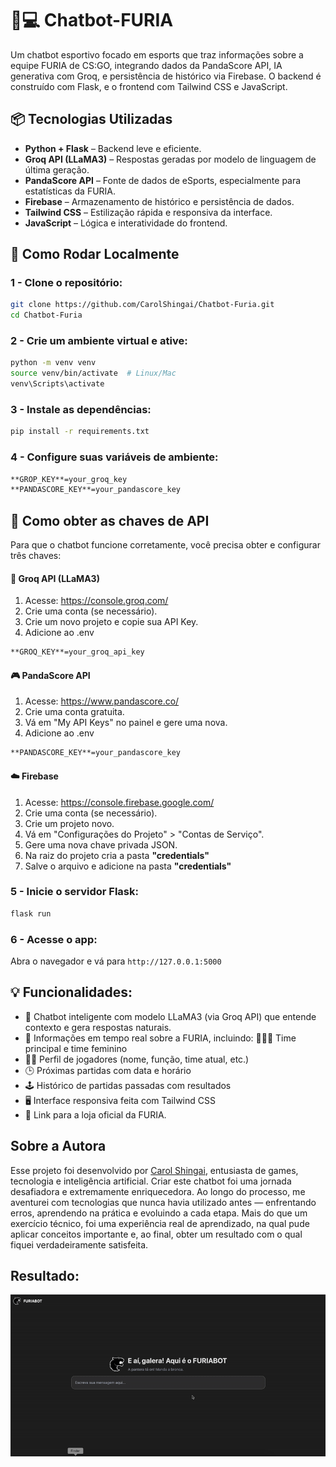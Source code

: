 # 🤖💻  Chatbot-FURIA

Um chatbot esportivo focado em esports que traz informações sobre a equipe FURIA de CS:GO, integrando dados da PandaScore API, IA generativa com Groq, e persistência de histórico via Firebase. O backend é construído com Flask, e o frontend com Tailwind CSS e JavaScript.

## 📦 Tecnologias Utilizadas

- **Python + Flask** – Backend leve e eficiente.
- **Groq API (LLaMA3)** – Respostas geradas por modelo de linguagem de última geração.
- **PandaScore API** – Fonte de dados de eSports, especialmente para estatísticas da FURIA.
- **Firebase** – Armazenamento de histórico e persistência de dados.
- **Tailwind CSS** – Estilização rápida e responsiva da interface.
- **JavaScript** – Lógica e interatividade do frontend.

## 🚀 Como Rodar Localmente

### 1 - **Clone o repositório:**

```bash
git clone https://github.com/CarolShingai/Chatbot-Furia.git
cd Chatbot-Furia
```

### 2 - Crie um ambiente virtual e ative:
```bash
python -m venv venv
source venv/bin/activate  # Linux/Mac
venv\Scripts\activate
```

### 3 - Instale as dependências:
```bash
pip install -r requirements.txt
```

### 4 - Configure suas variáveis de ambiente:
```bash
**GROP_KEY**=your_groq_key
**PANDASCORE_KEY**=your_pandascore_key 
```
## 🔐 Como obter as chaves de API
Para que o chatbot funcione corretamente, você precisa obter e configurar três chaves:
#### 🧠 Groq API (LLaMA3)
1. Acesse: https://console.groq.com/
2. Crie uma conta (se necessário).
3. Crie um novo projeto e copie sua API Key.
4. Adicione ao .env
```bash
**GROQ_KEY**=your_groq_api_key
```
#### 🎮 PandaScore API
1. Acesse: https://www.pandascore.co/
2. Crie uma conta gratuita.
3. Vá em "My API Keys" no painel e gere uma nova.
4. Adicione ao .env
```bash
**PANDASCORE_KEY**=your_pandascore_key 
```

#### ☁️ Firebase
1. Acesse: https://console.firebase.google.com/
2. Crie uma conta (se necessário).
3. Crie um projeto novo.
4. Vá em "Configurações do Projeto" > "Contas de Serviço".
5. Gere uma nova chave privada JSON.
6. Na raiz do projeto cria a pasta **"credentials"**
7. Salve o arquivo e adicione na pasta **"credentials"**

### 5 - Inicie o servidor Flask:
```bash
flask run 
```

### 6 - Acesse o app:
Abra o navegador e vá para `http://127.0.0.1:5000`

## 💡 Funcionalidades:
- 🧠 Chatbot inteligente com modelo LLaMA3 (via Groq API) que entende contexto e gera respostas naturais.   
- 🎯 Informações em tempo real sobre a FURIA, incluindo:
👨‍👩‍👧 Time principal e time feminino
- 🧍‍♂️ Perfil de jogadores (nome, função, time atual, etc.)
- 🕒 Próximas partidas com data e horário
- 🕹️ Histórico de partidas passadas com resultados
- 🖥️ Interface responsiva feita com Tailwind CSS
- 🛒 Link para a loja oficial da FURIA.

## Sobre a Autora
Esse projeto foi desenvolvido por [Carol Shingai](https://github.com/CarolShingai),  entusiasta de games, tecnologia e inteligência artificial. Criar este chatbot foi uma jornada desafiadora e extremamente enriquecedora. Ao longo do processo, me aventurei com tecnologias que nunca havia utilizado antes — enfrentando erros, aprendendo na prática e evoluindo a cada etapa. Mais do que um exercício técnico, foi uma experiência real de aprendizado, na qual pude aplicar conceitos importante e,  ao final, obter um resultado com o qual fiquei verdadeiramente satisfeita.

## Resultado:
<p align="center">
<img src="chatbot_furia.gif" width="800px" alt="Chatbot FURIA"/><br>
</p>


